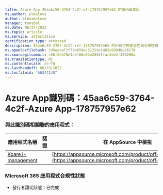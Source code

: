 ```yaml
---
title: Azure App 45aa6c59-3764-4c2f-üf-178757957e62 的識別碼資訊
ms.author: elmalova
author: elenamalova
manager: tonybal
ms.date: 06/27/2022
ms.topic: article
ms.service: attestation
certification_type: attested
description: 45aa6c59-3764-4c2f-ref-178757957e62 的所有可用安全性與合規性資訊。
ms.openlocfilehash: 3d6eabaf2f79465dac6122de1483e880d0e76178
ms.sourcegitcommit: c06f3d478e1b4f66c02e2855ffac6de2f350208a
ms.translationtype: MT
ms.contentlocale: zh-TW
ms.lasthandoff: 06/29/2022
ms.locfileid: "66244130"
---
```

# <a name="azure-app-id-45aa6c59-3764-4c2f-abef-178757957e62"></a>Azure App識別碼：45aa6c59-3764-4c2f-Azure App-178757957e62


### <a name="apps-associated-with-this-id"></a>與此識別碼相關聯的應用程式：
| **應用程式名稱** | **認證** | **在 AppSource 中檢視** |
|--------------|---------------|-----------------------|
| [Koare I-management](../forward/WA200004224.md) |  | [https://appsource.microsoft.com/product/office/WA200004224](https://appsource.microsoft.com/product/office/WA200004224) |

### <a name="microsoft-365-app-compliance-status"></a>Microsoft 365 應用程式合規性狀態
- 發行者證明狀態：已完成
